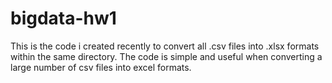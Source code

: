 # bigdata-hw1
This is the code i created recently to convert all .csv files into .xlsx formats within the same directory.
The code is simple and useful when converting a large number of csv files into excel formats.

